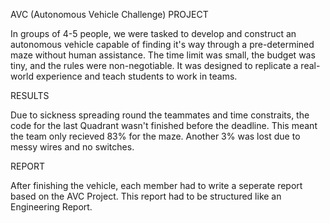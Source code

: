 AVC (Autonomous Vehicle Challenge) PROJECT

In groups of 4-5 people, we were tasked to develop and construct an autonomous 
vehicle capable of finding it's way through a pre-determined maze without 
human assistance. The time limit was small, the budget was tiny, and the rules 
were non-negotiable. It was designed to replicate a real-world experience and 
teach students to work in teams. 

RESULTS

Due to sickness spreading round the teammates and time constraits, the code for
the last Quadrant wasn't finished before the deadline. This meant the team only
recieved 83% for the maze. 
Another 3% was lost due to messy wires and no switches. 

REPORT

After finishing the vehicle, each member had to write a seperate report based 
on the AVC Project. This report had to be structured like an Engineering Report. 
